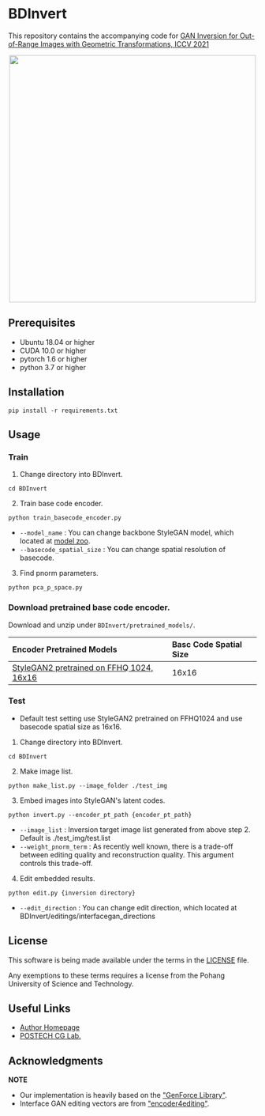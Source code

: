 # BDInvert

This repository contains the accompanying code for [GAN Inversion for Out-of-Range Images with Geometric Transformations, ICCV 2021](https://kkang831.github.io/publication/ICCV_2021_BDInvert/)
<p align="center"><img src = "./Teaser.png" height ="500" />

## Prerequisites
- Ubuntu 18.04 or higher
- CUDA 10.0 or higher
- pytorch 1.6 or higher
- python 3.7 or higher

## Installation
```shell
pip install -r requirements.txt
```

## Usage

### Train
1. Change directory into BDInvert.
```shell
cd BDInvert
```

2. Train base code encoder.
```shell
python train_basecode_encoder.py
```
- `--model_name` : You can change backbone StyleGAN model, which located at [model zoo](MODEL_ZOO.md).
- `--basecode_spatial_size` : You can change spatial resolution of basecode.

3. Find pnorm parameters.
```shell
python pca_p_space.py
```

### Download pretrained base code encoder.
Download and unzip  under `BDInvert/pretrained_models/`.

| Encoder Pretrained Models                   | Basc Code Spatial Size |
| :--                                         | :--    |
| [StyleGAN2 pretrained on FFHQ 1024, 16x16](https://drive.google.com/file/d/1Gwi7I72vL7rdwET1Q0QnR71ZuZ0M3Jx1/view?usp=sharing)    | 16x16


### Test
* Default test setting use StyleGAN2 pretrained on FFHQ1024 and use basecode spatial size as 16x16.
1. Change directory into BDInvert.
```shell
cd BDInvert
```

2. Make image list.
```shell
python make_list.py --image_folder ./test_img
```

3. Embed images into StyleGAN's latent codes.
```shell
python invert.py --encoder_pt_path {encoder_pt_path}
```
- `--image_list` : Inversion target image list generated from above step 2. Default is ./test_img/test.list
- `--weight_pnorm_term` : As recently well known, there is a trade-off between editing quality and reconstruction quality. This argument controls this trade-off.

4. Edit embedded results.
```shell
python edit.py {inversion directory}
```
- `--edit_direction` : You can change edit direction, which located at BDInvert/editings/interfacegan_directions

## License
This software is being made available under the terms in the [LICENSE](LICENSE) file.

Any exemptions to these terms requires a license from the Pohang University of Science and Technology.

## Useful Links
* [Author Homepage](https://kkang831.github.io/)
* [POSTECH CG Lab.](http://cg.postech.ac.kr/)

## Acknowledgments
**NOTE**
* Our implementation is heavily based on the ["GenForce Library"](https://github.com/genforce/genforce).
* Interface GAN editing vectors are from ["encoder4editing"](https://github.com/omertov/encoder4editing).
